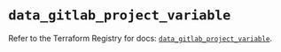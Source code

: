 # `data_gitlab_project_variable`

Refer to the Terraform Registry for docs: [`data_gitlab_project_variable`](https://registry.terraform.io/providers/gitlabhq/gitlab/16.10.0/docs/data-sources/project_variable).
